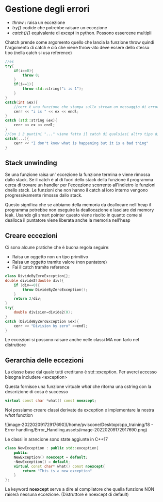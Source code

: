 # Gestione degli errori

- *throw* : raisa un eccezione
- *try{}* codide che potrebbe raisare un eccezione
-  *catch(){}* equivalente di except in python. Possono essercene multipli

Chatch prende come argomento quello che lancia la funzione throw quindi l'argomento di catch e ciò che viene throw-ato deve essere dello stesso tipo (nella catch si usa reference)

```cpp
//es
try{
    if(i==0){
        throw 0;
    }
    if(i==1){
        throw std::string("i is 1");
    }
}
catch(int &ex){
    //cerr è una funzione che stampa sullo stream un messaggio di errore
    cerr << "i is " << ex << endl;
}
catch (std::string &ex){
    cerr << ex << endl;
}
//Con i 3 puntini "..." viene fatto il catch di qualsiasi altro tipo di eccezione
catch(...){
    cerr << "I don't know what is happening but it is a bad thing"
}

```

## Stack unwinding

Se una funzione raisa un' eccezione la funzione termina e viene rimossa dallo stack. Se il catch è al di fuori dello stack della funzione il programma cerca di trovare un handler per l'eccezione scorrento all'indietro le funzioni dnello stack. Le funzioni che non hanno il catch al loro interno vengono progressivamente rimosse dallo stack.

Questo significa che se abbiamo della memoria da deallocare nell'heap il programma potrebbe non eseguire la deallocazione e lasciare dei memory leak. Usando gli smart pointer questo viene risolto in quanto come si dealloca il puntatore viene liberata anche la memoria nell'heap

## Creare eccezioni

Ci sono alcune pratiche che è buona regola seguire:

- Raisa un oggetto non un tipo primitivo
- Raisa un oggetto tramite valore (non puntatore)
- Fai il catch tramite reference

```cpp
class DivideByZeroException{};
double divide2(double div){
    if (div==0){
        throw DivideByZeroException();
    }
    return 2/div;
}
try{
    double division=divide2(0);
}
catch (DivideByZeroException &ex){
    cerr << "Division by zero" <<endl;
}
```

Le eccezioni si possono raisare anche nelle classi MA non farlo nel distruttore

## Gerarchia delle eccezioni

La classe base dal quale tutti ereditano è std::exception. Per averci accesso bisogna includere \<exception>

Questa fornisce una funzione virtuale *what* che ritorna una cstring con la descrizione di cosa è successo

```cpp
virtual const char *what() const noexcept;
```

Noi possiamo creare classi derivate da exception e implementare la nostra *what* function

![image-20220209172917690](/home/pviscone/Desktop/cpp_training/18 - Error handling/Error_Handling.assets/image-20220209172917690.png)

Le classi in arancione sono state aggiunte in C++17

```cpp
class NewException : public std::exception{
    public:
    NewException() noexcept = default;
    ~NewException() = default;
    virtual const char* what() const noexcept{
        return "This is a new exception"
    }
};
```

 La keyword **noexcept** serve a dire al compilatore che quella funzione NON raiserà nessuna eccezione. (Distruttore è noexcept di default)

